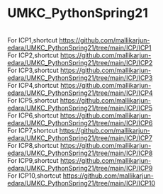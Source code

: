 # UMKC_PythonSpring21
<br>For ICP1,shortcut https://github.com/mallikarjun-edara/UMKC_PythonSpring21/tree/main/ICP/ICP1
<br>For ICP2,shortcut https://github.com/mallikarjun-edara/UMKC_PythonSpring21/tree/main/ICP/ICP2
<br>For ICP3,shortcut https://github.com/mallikarjun-edara/UMKC_PythonSpring21/tree/main/ICP/ICP3
<br>For ICP4,shortcut https://github.com/mallikarjun-edara/UMKC_PythonSpring21/tree/main/ICP/ICP4
<br>For ICP5,shortcut https://github.com/mallikarjun-edara/UMKC_PythonSpring21/tree/main/ICP/ICP5
<br>For ICP6,shortcut https://github.com/mallikarjun-edara/UMKC_PythonSpring21/tree/main/ICP/ICP6
<br>For ICP7,shortcut https://github.com/mallikarjun-edara/UMKC_PythonSpring21/tree/main/ICP/ICP7
<br>For ICP8,shortcut https://github.com/mallikarjun-edara/UMKC_PythonSpring21/tree/main/ICP/ICP8
<br>For ICP9,shortcut https://github.com/mallikarjun-edara/UMKC_PythonSpring21/tree/main/ICP/ICP9
<br>For ICP10,shortcut https://github.com/mallikarjun-edara/UMKC_PythonSpring21/tree/main/ICP/ICP10
